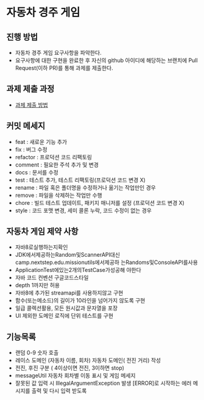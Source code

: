 # 자동차 경주 게임
## 진행 방법
* 자동차 경주 게임 요구사항을 파악한다.
* 요구사항에 대한 구현을 완료한 후 자신의 github 아이디에 해당하는 브랜치에 Pull Request(이하 PR)를 통해 과제를 제출한다.

## 과제 제출 과정
* [과제 제출 방법](https://github.com/next-step/nextstep-docs/tree/master/precourse)


## 커밋 메세지

* feat     : 새로운 기능 추가
* fix      : 버그 수정
* refactor : 프로덕션 코드 리팩토링
* comment  : 필요한 주석 추가 및 변경
* docs     : 문서를 수정
* test     : 테스트 추가, 테스트 리팩토링(프로덕션 코드 변경 X)
* rename   : 파일 혹은 폴더명을 수정하거나 옮기는 작업만인 경우
* remove   : 파일을 삭제하는 작업만 수행
* chore    : 빌드 테스트 업데이트, 패키지 매니저를 설정 (프로덕션 코드 변경 X)
* style    : 코드 포맷 변경, 세미 콜론 누락, 코드 수정이 없는 경우


## 자동차 게임 제약 사항

* 자바8로실행하는지확인
* JDK에서제공하는Random및ScannerAPI대신camp.nextstep.edu.missionutils에서제공하
  는Randoms및ConsoleAPI를사용
* ApplicationTest에있는2개의TestCase가성공해
  야한다
* 자바 코드 컨벤션 구글코드스타일
* depth 1까지만 허용
* 자바8에 추가된 streamapi를 사용하지않고 구현
* 함수(또는메소드)의 길이가 10라인을 넘어가지 않도록 구현
* 일급 콜렉션활용, 모든 원시값과 문자열을 포장
* UI 제외한 도메인 로직에 단위 테스트를 구현


## 기능목록 

* 랜덤 0-9 숫자 호출
* 레이스 도메인 (자동차 이름, 회차)  자동차 도메인( 전진 거리) 작성
* 전진, 후진 구분 ( 4이상이면 전진, 3이하면 stop)
* messageUtil  자동차 회차별 이동 표시  및  게임 메세지 
* 잘못된 값 입력 시 IllegalArgumentException 발생  [ERROR]로 시작하는 에러 메시지를 출력 및 다시 입력 받도록 
